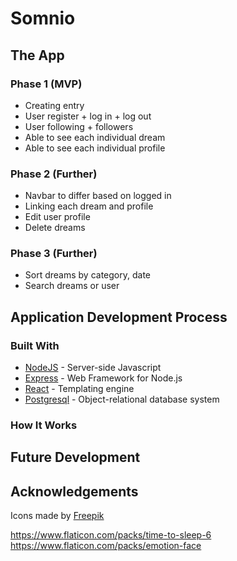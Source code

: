 # Somnio


## The App

### Phase 1 (MVP)
* Creating entry
* User register + log in + log out 
* User following + followers
* Able to see each individual dream
* Able to see each individual profile

### Phase 2 (Further) 
* Navbar to differ based on logged in 
* Linking each dream and profile 
* Edit user profile
* Delete dreams

### Phase 3 (Further)
* Sort dreams by category, date
* Search dreams or user

## Application Development Process
### Built With
* [NodeJS](http://nodejs.org) - Server-side Javascript
* [Express](https://expressjs.com/) - Web Framework for Node.js
* [React](https://reactjs.org/) - Templating engine
* [Postgresql](https://www.postgresql.org/) - Object-relational database system

### How It Works

## Future Development

## Acknowledgements

Icons made by <a href="https://www.flaticon.com/authors/freepik" title="Freepik">Freepik</a> 

https://www.flaticon.com/packs/time-to-sleep-6
https://www.flaticon.com/packs/emotion-face